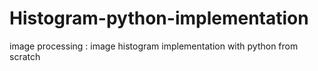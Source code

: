 # Histogram-python-implementation
image processing : image histogram implementation with python from scratch
